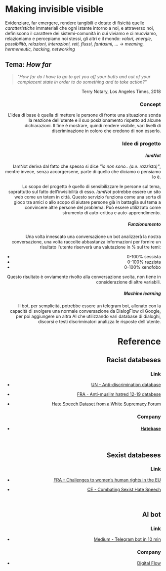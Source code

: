 
# Making invisible visible


Evidenziare, far emergere, rendere tangibili e dotate di fisicità quelle _caratteristiche_ immateriali che ogni istante intorno a noi, e attraverso noi, definiscono il carattere dei sistemi-comunità in cui viviamo e ci muoviamo, relazioniamo e percepiamo noi stessi, gli altri e il mondo: _valori, energie, possibilità, relazioni, interazioni, reti, flussi, fantasmi, ..._ → _meaning, hermeneutic, hacking, networking_



## Tema: *How far*

> *"How far do I have to go to get you off your butts and out of your complacent state in order to do something and to take action?"*

<div align="right"> Terry Notary, Los Angeles Times, 2018

### Concept

L'idea di base è quella di mettere le persone di fronte una situazione sonda la reazione dell'utente e il suo posizionamento rispetto ad alcune dichiarazioni.
Il fine è mostrare, quindi rendere visibile, vari livelli di discriminazione in coloro che credono di non esserlo.


### Idee di progetto  

#### _IamNot_
IamNot deriva dal fatto che spesso si dice _"io non sono.. (a.e. razzista)"_, mentre invece, senza accorgersene, parte di quello che diciamo o pensiamo lo è. 

Lo scopo del progetto è quello di sensibilizzare le persone sul tema, soprattutto sul fatto dell'invisibilità di esso. _IamNot_ potrebbe essere un sito web come un totem in città. Questo servizio funziona come una sorta di gioco tra amici o allo scopo di aiutare persone già in battaglia sul tema a convincere altre persone del problema. Può essere utilizzato come strumento di auto-critica e auto-apprendimento.
  
##### Funzionamento

Una volta innescato una conversazione un bot analizzerà la nostra conversazione, una volta raccolte abbastanza informazioni per fornire un risultato l'utente riserverà una valutazione in % sul tre temi:

- 0-100% sessista
- 0-100% razzista
- 0-100% xenofobo

Questo risultato è ovviamente rivolto alla conversazione svolta, non tiene in considerazione di altre variabili.


##### Machine learning
Il bot, per semplicità, potrebbe essere un telegram bot, allenato con la capacità di svolgere una normale conversazione da DialogFlow di Google, per poi aggiungere un altra AI che utilizzando vari database di dialoghi, discorsi e testi discriminatori analizza le risposte dell'utente.

  
# Reference


## Racist databeses


### Link

- [UN - Anti-discrimination database](https://adsdatabase.ohchr.org/SitePages/Anti-discrimination%20database.aspx)

- [FRA - Anti-muslim hatred 12-19 databese](https://fra.europa.eu/en/databases/anti-muslim-hatred/case-law)

- [Hate Speech Dataset from a White Supremacy Forum](https://www.aclweb.org/anthology/W18-5102/)


### Company

- #### [Hatebase](https://hatebase.org)

<br>

## Sexist databeses


### Link

- [FRA - Challenges to women’s human rights in the EU](https://fra.europa.eu/en/publication/2017/challenges-womens-human-rights-eu)

- [CE - Combating Sexist Hate Speech](https://www.coe.int/en/web/genderequality/sexist-hate-speech#{"63583504":[0]})

<br>

## AI bot

### Link

- [Medium - Telegram bot in 10 min](https://medium.com/@roeman4/telegram-bot-with-artificial-intelligence-in-10-minutes-2ca70029bf73)

### Company

- [Digital Flow](https://dialogflow.cloud.google.com/#/agent/newagent-vikwnk/prebuiltAgents/)
